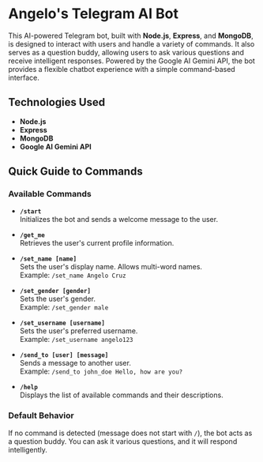 # Angelo's Telegram AI Bot

This AI-powered Telegram bot, built with **Node.js**, **Express**, and **MongoDB**, is designed to interact with users and handle a variety of commands. It also serves as a question buddy, allowing users to ask various questions and receive intelligent responses. Powered by the Google AI Gemini API, the bot provides a flexible chatbot experience with a simple command-based interface.

## Technologies Used

- **Node.js**
- **Express**
- **MongoDB**
- **Google AI Gemini API**

## Quick Guide to Commands

### Available Commands

- **`/start`**  
  Initializes the bot and sends a welcome message to the user.
  
- **`/get_me`**  
  Retrieves the user's current profile information.

- **`/set_name [name]`**  
  Sets the user's display name. Allows multi-word names.  
  Example: `/set_name Angelo Cruz`
  
- **`/set_gender [gender]`**  
  Sets the user's gender.  
  Example: `/set_gender male`
  
- **`/set_username [username]`**  
  Sets the user's preferred username.  
  Example: `/set_username angelo123`
  
- **`/send_to [user] [message]`**  
  Sends a message to another user.  
  Example: `/send_to john_doe Hello, how are you?`
  
- **`/help`**  
  Displays the list of available commands and their descriptions.

### Default Behavior

If no command is detected (message does not start with `/`), the bot acts as a question buddy. You can ask it various questions, and it will respond intelligently.
